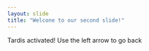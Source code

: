 ```yaml
---
layout: slide
title: "Welcone to our second slide!"
---
```

Tardis activated!
Use the left arrow to go back
